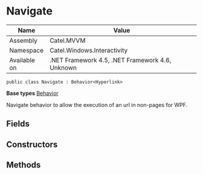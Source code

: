 

# Navigate

Name|Value
---|---
Assembly|Catel.MVVM
Namespace|Catel.Windows.Interactivity
Available on|.NET Framework 4.5, .NET Framework 4.6, Unknown

```
public class Navigate : Behavior<Hyperlink>
```

**Base types**
[Behavior]()


Navigate behavior to allow the execution of an url in non-pages for WPF.



## Fields

## Constructors

## Methods

